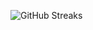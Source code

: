 ![GitHub Streaks](https://github-streaks-mqc9.onrender.com/streak/happilli/image?theme=midnight&cache_bust=1743738367&lang=ja)
